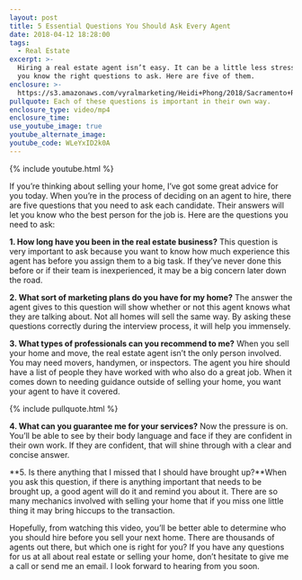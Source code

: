 ```yaml
---
layout: post
title: 5 Essential Questions You Should Ask Every Agent
date: 2018-04-12 18:28:00
tags:
  - Real Estate
excerpt: >-
  Hiring a real estate agent isn’t easy. It can be a little less stressful if
  you know the right questions to ask. Here are five of them.
enclosure: >-
  https://s3.amazonaws.com/vyralmarketing/Heidi+Phong/2018/Sacramento+Real+Estate-+5+Things+to+Ask+Your+Real+Estate+Agent.mp4
pullquote: Each of these questions is important in their own way.
enclosure_type: video/mp4
enclosure_time:
use_youtube_image: true
youtube_alternate_image:
youtube_code: WLeYxID2k0A
---
```


{% include youtube.html %}

If you’re thinking about selling your home, I’ve got some great advice for you today. When you’re in the process of deciding on an agent to hire, there are five questions that you need to ask each candidate. Their answers will let you know who the best person for the job is. Here are the questions you need to ask:

**1. How long have you been in the real estate business?** This question is very important to ask because you want to know how much experience this agent has before you assign them to a big task. If they’ve never done this before or if their team is inexperienced, it may be a big concern later down the road.

**2. What sort of marketing plans do you have for my home?** The answer the agent gives to this question will show whether or not this agent knows what they are talking about. Not all homes will sell the same way. By asking these questions correctly during the interview process, it will help you immensely.

**3. What types of professionals can you recommend to me?** When you sell your home and move, the real estate agent isn’t the only person involved. You may need movers, handymen, or inspectors. The agent you hire should have a list of people they have worked with who also do a great job. When it comes down to needing guidance outside of selling your home, you want your agent to have it covered.

{% include pullquote.html %}

**4. What can you guarantee me for your services?** Now the pressure is on. You’ll be able to see by their body language and face if they are confident in their own work. If they are confident, that will shine through with a clear and concise answer.

**5. Is there anything that I missed that I should have brought up?**When you ask this question, if there is anything important that needs to be brought up, a good agent will do it and remind you about it. There are so many mechanics involved with selling your home that if you miss one little thing it may bring hiccups to the transaction.

Hopefully, from watching this video, you’ll be better able to determine who you should hire before you sell your next home. There are thousands of agents out there, but which one is right for you? If you have any questions for us at all about real estate or selling your home, don’t hesitate to give me a call or send me an email. I look forward to hearing from you soon.